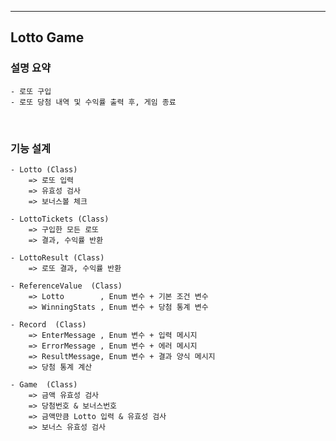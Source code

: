 ---

## Lotto Game


### 설명 요약

    - 로또 구입
    - 로또 당첨 내역 및 수익률 출력 후, 게임 종료


<br/>

### 기능 설계

    - Lotto (Class)
        => 로또 입력
        => 유효성 검사
        => 보너스볼 체크
 
    - LottoTickets (Class)
        => 구입한 모든 로또 
        => 결과, 수익률 반환

    - LottoResult (Class)
        => 로또 결과, 수익률 반환

    - ReferenceValue  (Class)
        => Lotto        , Enum 변수 + 기본 조건 변수
        => WinningStats , Enum 변수 + 당첨 통계 변수

    - Record  (Class)
        => EnterMessage , Enum 변수 + 입력 메시지
        => ErrorMessage , Enum 변수 + 에러 메시지
        => ResultMessage, Enum 변수 + 결과 양식 메시지
        => 당첨 통계 계산

    - Game  (Class)
        => 금액 유효성 검사
        => 당첨번호 & 보너스번호
        => 금액만큼 Lotto 입력 & 유효성 검사
        => 보너스 유효성 검사